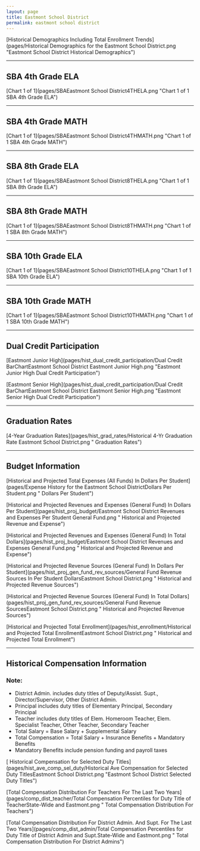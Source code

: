 ```yaml
---
layout: page
title: Eastmont School District
permalink: eastmont school district
---
```



[Historical Demographics Including Total Enrollment Trends](pages/Historical Demographics for the Eastmont School District.png "Eastmont School District Historical Demographics")

___

## SBA 4th Grade ELA

[Chart 1 of 1](pages/SBAEastmont School District4THELA.png "Chart 1 of 1 SBA 4th Grade ELA")


___

## SBA 4th Grade MATH

[Chart 1 of 1](pages/SBAEastmont School District4THMATH.png "Chart 1 of 1 SBA 4th Grade MATH")


___

## SBA 8th Grade ELA

[Chart 1 of 1](pages/SBAEastmont School District8THELA.png "Chart 1 of 1 SBA 8th Grade ELA")


___

## SBA 8th Grade MATH

[Chart 1 of 1](pages/SBAEastmont School District8THMATH.png "Chart 1 of 1 SBA 8th Grade MATH")


___

## SBA 10th Grade ELA

[Chart 1 of 1](pages/SBAEastmont School District10THELA.png "Chart 1 of 1 SBA 10th Grade ELA")


___

## SBA 10th Grade MATH

[Chart 1 of 1](pages/SBAEastmont School District10THMATH.png "Chart 1 of 1 SBA 10th Grade MATH")


___

## Dual Credit Participation

[Eastmont Junior High](pages/hist_dual_credit_participation/Dual Credit BarChartEastmont School District Eastmont Junior High.png "Eastmont Junior High Dual Credit Participation")

[Eastmont Senior High](pages/hist_dual_credit_participation/Dual Credit BarChartEastmont School District Eastmont Senior High.png "Eastmont Senior High Dual Credit Participation")


___

## Graduation Rates

[4-Year Graduation Rates](pages/hist_grad_rates/Historical 4-Yr Graduation Rate Eastmont School District.png " Graduation Rates")


___

## Budget Information

[Historical and Projected Total Expenses (All Funds) In Dollars Per Student](pages/Expense History for the Eastmont School DistrictDollars Per Student.png " Dollars Per Student")

[Historical and Projected Revenues and Expenses (General Fund) In Dollars Per Student](pages/hist_proj_budget/Eastmont School District Revenues and Expenses Per Student General Fund.png " Historical and Projected Revenue and Expense")

[Historical and Projected Revenues and Expenses (General Fund) In Total Dollars](pages/hist_proj_budget/Eastmont School District Revenues and Expenses General Fund.png " Historical and Projected Revenue and Expense")

[Historical and Projected Revenue Sources (General Fund) In Dollars Per Student](pages/hist_proj_gen_fund_rev_sources/General Fund Revenue Sources In Per Student DollarsEastmont School District.png " Historical and Projected Revenue Sources")

[Historical and Projected Revenue Sources (General Fund) In Total Dollars](pages/hist_proj_gen_fund_rev_sources/General Fund Revenue SourcesEastmont School District.png " Historical and Projected Revenue Sources")

[Historical and Projected Total Enrollment](pages/hist_enrollment/Historical and Projected Total EnrollmentEastmont School District.png " Historical and Projected Total Enrollment")


___

## Historical Compensation Information
### Note:
- District Admin. includes duty titles of Deputy/Assist. Supt., Director/Supervisor, Other District Admin.
- Principal includes duty titles of Elementary Principal, Secondary Principal
- Teacher includes duty titles of Elem. Homeroom Teacher, Elem. Specialist Teacher, Other Teacher, Secondary Teacher
- Total Salary = Base Salary + Supplemental Salary
- Total Compensation = Total Salary + Insurance Benefits + Mandatory Benefits
- Mandatory Benefits include pension funding and payroll taxes

[ Historical Compensation for Selected Duty Titles](pages/hist_ave_comp_sel_duty/Historical Ave Compensation for Selected Duty TitlesEastmont School District.png "Eastmont School District Selected Duty Titles")

[Total Compensation Distribution For Teachers For The Last Two Years](pages/comp_dist_teacher/Total Compensation Percentiles for Duty Title of TeacherState-Wide and Eastmont.png " Total Compensation Distribution For Teachers")

[Total Compensation Distribution For District Admin. And Supt. For The Last Two Years](pages/comp_dist_admin/Total Compensation Percentiles for Duty Title of District Admin and Supt.State-Wide and Eastmont.png " Total Compensation Distribution For District Admins")

